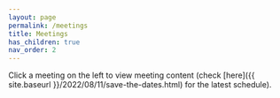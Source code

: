 ```yaml
---
layout: page
permalink: /meetings
title: Meetings
has_children: true
nav_order: 2
---
```


Click a meeting on the left to view meeting content  (check [here]({{ site.baseurl }}/2022/08/11/save-the-dates.html) for the latest schedule).

